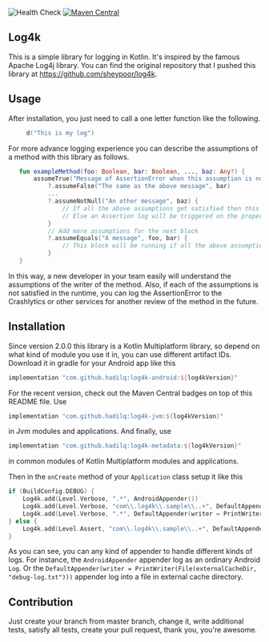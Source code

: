  ![Health Check](https://github.com/hadilq/log4k/workflows/Health%20Check/badge.svg?branch=master)
[![Maven Central](https://maven-badges.herokuapp.com/maven-central/com.github.hadilq/log4k/badge.svg)](https://maven-badges.herokuapp.com/maven-central/com.github.hadilq/log4k)

Log4k
---
This is a simple library for logging in Kotlin. It's inspired by the famous Apache Log4j library. You can find the original repository that I pushed this library at https://github.com/sheypoor/log4k.

Usage
---
After installation, you just need to call a one letter function like the following.
```kotlin
     d("This is my log")
```
For more advance logging experience you can describe the assumptions of a method with this library as follows.
```kotlin
   fun exampleMethod(foo: Boolean, bar: Boolean, ..., baz: Any?) {
       assumeTrue("Message of AssertionError when this assumption is not satisfied", foo)
           ?.assumeFalse("The same as the above message", bar)
           ...
           ?.assumeNotNull("An other message", baz) {
               // If all the above assumptions get satisfied then this block will be running.
               // Else an Assertion log will be triggered on the proper Appenders.
           }
           // Add more assumptions for the next block
           ?.assumeEquals("A message", foo, bar) {
               // This block will be running if all the above assumptions are true.
           }
   }
```
In this way, a new developer in your team easily will understand the assumptions of the writer of the method. Also, if
each of the assumptions is not satisfied in the runtime, you can log the AssertionError to the Crashlytics or other
services for another review of the method in the future.

Installation
---
Since version 2.0.0 this library is a Kotlin Multiplatform library, so depend on what kind of module you use it in, you can use different artifact IDs. Download it in gradle for your Android app like this
```groovy
implementation "com.github.hadilq:log4k-android:${log4kVersion}"
```
For the recent version, check out the Maven Central badges on top of this README file. Use
```groovy
implementation "com.github.hadilq:log4k-jvm:${log4kVersion}"
```
in Jvm modules and applications. And finally, use

```groovy
implementation "com.github.hadilq:log4k-metadata:${log4kVersion}"
```
in common modules of Kotlin Multiplatform modules and applications.


Then in the `onCreate` method of your `Application` class setup it like this
```kotlin
if (BuildConfig.DEBUG) {
    Log4k.add(Level.Verbose, ".*", AndroidAppender())
    Log4k.add(Level.Verbose, "com\\.log4k\\.sample\\..+", DefaultAppender())
    Log4k.add(Level.Verbose, ".*", DefaultAppender(writer = PrintWriter(File(externalCacheDir, "debug-log.txt"))))
} else {
    Log4k.add(Level.Assert, "com\\.log4k\\.sample\\..+", DefaultAppender(writer = PrintWriter(File(filesDir, "log.txt"))))
}
```
As you can see, you can any kind of appender to handle different kinds of logs. For instance, the `AndroidAppender`
appender log as an ordinary Android `Log`. Or the `DefaultAppender(writer = PrintWriter(File(externalCacheDir, "debug-log.txt")))`
appender log into a file in external cache directory.

Contribution
---
Just create your branch from master branch, change it, write additional tests, satisfy all tests, create your pull
request, thank you, you're awesome.
